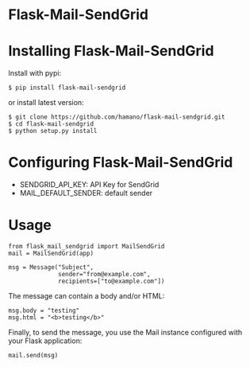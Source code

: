 Flask-Mail-SendGrid
===================

# Installing Flask-Mail-SendGrid

Install with pypi:

~~~
$ pip install flask-mail-sendgrid
~~~

or install latest version:

~~~
$ git clone https://github.com/hamano/flask-mail-sendgrid.git
$ cd flask-mail-sendgrid
$ python setup.py install
~~~

# Configuring Flask-Mail-SendGrid

* SENDGRID_API_KEY: API Key for SendGrid
* MAIL_DEFAULT_SENDER: default sender

# Usage

~~~
from flask_mail_sendgrid import MailSendGrid
mail = MailSendGrid(app)

msg = Message("Subject",
              sender="from@example.com",
              recipients=["to@example.com"])
~~~

The message can contain a body and/or HTML:

~~~
msg.body = "testing"
msg.html = "<b>testing</b>"
~~~

Finally, to send the message, you use the Mail instance configured with your Flask application:

~~~
mail.send(msg)
~~~
